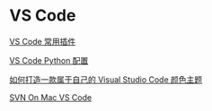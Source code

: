 # VS Code

[VS Code 常用插件](./plugin.html)

[VS Code Python 配置](./python.html)

[如何打造一款属于自己的 Visual Studio Code 颜色主题](./theme.html)

[SVN On Mac VS Code](./usesvn.html)
